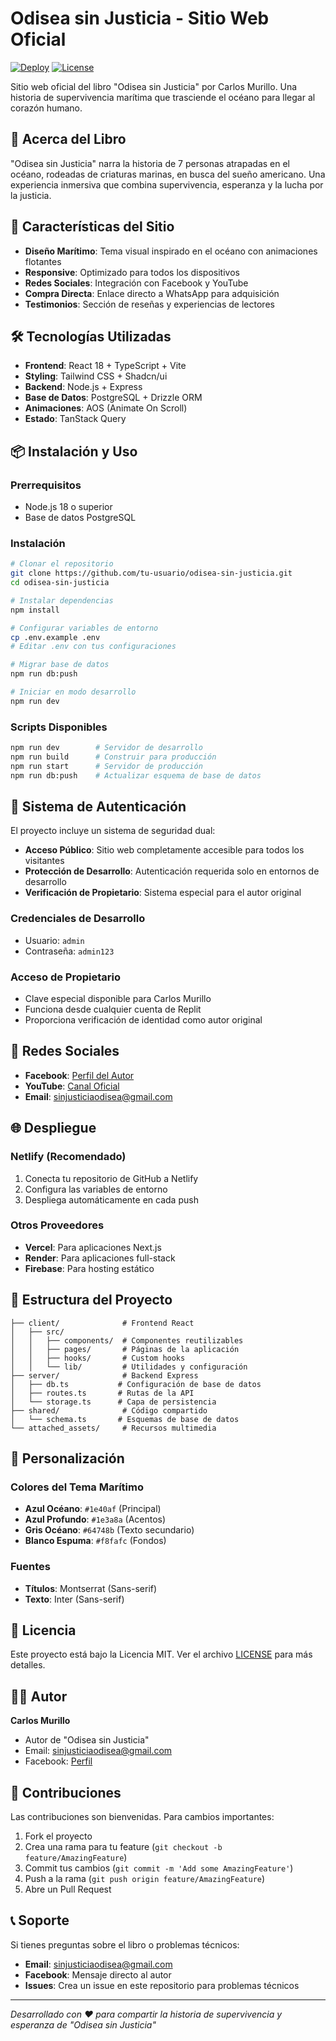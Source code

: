 # Odisea sin Justicia - Sitio Web Oficial

[![Deploy](https://img.shields.io/badge/Deploy-Live-brightgreen)](https://odisea-sin-justicia.netlify.app)
[![License](https://img.shields.io/badge/License-MIT-blue.svg)](LICENSE)

Sitio web oficial del libro "Odisea sin Justicia" por Carlos Murillo. Una historia de supervivencia marítima que trasciende el océano para llegar al corazón humano.

## 🌊 Acerca del Libro

"Odisea sin Justicia" narra la historia de 7 personas atrapadas en el océano, rodeadas de criaturas marinas, en busca del sueño americano. Una experiencia inmersiva que combina supervivencia, esperanza y la lucha por la justicia.

## 🚀 Características del Sitio

- **Diseño Marítimo**: Tema visual inspirado en el océano con animaciones flotantes
- **Responsive**: Optimizado para todos los dispositivos
- **Redes Sociales**: Integración con Facebook y YouTube
- **Compra Directa**: Enlace directo a WhatsApp para adquisición
- **Testimonios**: Sección de reseñas y experiencias de lectores

## 🛠️ Tecnologías Utilizadas

- **Frontend**: React 18 + TypeScript + Vite
- **Styling**: Tailwind CSS + Shadcn/ui
- **Backend**: Node.js + Express
- **Base de Datos**: PostgreSQL + Drizzle ORM
- **Animaciones**: AOS (Animate On Scroll)
- **Estado**: TanStack Query

## 📦 Instalación y Uso

### Prerrequisitos
- Node.js 18 o superior
- Base de datos PostgreSQL

### Instalación
```bash
# Clonar el repositorio
git clone https://github.com/tu-usuario/odisea-sin-justicia.git
cd odisea-sin-justicia

# Instalar dependencias
npm install

# Configurar variables de entorno
cp .env.example .env
# Editar .env con tus configuraciones

# Migrar base de datos
npm run db:push

# Iniciar en modo desarrollo
npm run dev
```

### Scripts Disponibles
```bash
npm run dev        # Servidor de desarrollo
npm run build      # Construir para producción
npm run start      # Servidor de producción
npm run db:push    # Actualizar esquema de base de datos
```

## 🔐 Sistema de Autenticación

El proyecto incluye un sistema de seguridad dual:

- **Acceso Público**: Sitio web completamente accesible para todos los visitantes
- **Protección de Desarrollo**: Autenticación requerida solo en entornos de desarrollo
- **Verificación de Propietario**: Sistema especial para el autor original

### Credenciales de Desarrollo
- Usuario: `admin`
- Contraseña: `admin123`

### Acceso de Propietario
- Clave especial disponible para Carlos Murillo
- Funciona desde cualquier cuenta de Replit
- Proporciona verificación de identidad como autor original

## 📱 Redes Sociales

- **Facebook**: [Perfil del Autor](https://www.facebook.com/profile.php?id=100000037946512)
- **YouTube**: [Canal Oficial](https://www.youtube.com/@odiseasinjusticiamurillo3718)
- **Email**: sinjusticiaodisea@gmail.com

## 🌐 Despliegue

### Netlify (Recomendado)
1. Conecta tu repositorio de GitHub a Netlify
2. Configura las variables de entorno
3. Despliega automáticamente en cada push

### Otros Proveedores
- **Vercel**: Para aplicaciones Next.js
- **Render**: Para aplicaciones full-stack
- **Firebase**: Para hosting estático

## 📂 Estructura del Proyecto

```
├── client/              # Frontend React
│   ├── src/
│   │   ├── components/  # Componentes reutilizables
│   │   ├── pages/       # Páginas de la aplicación
│   │   ├── hooks/       # Custom hooks
│   │   └── lib/         # Utilidades y configuración
├── server/              # Backend Express
│   ├── db.ts           # Configuración de base de datos
│   ├── routes.ts       # Rutas de la API
│   └── storage.ts      # Capa de persistencia
├── shared/              # Código compartido
│   └── schema.ts       # Esquemas de base de datos
└── attached_assets/     # Recursos multimedia
```

## 🎨 Personalización

### Colores del Tema Marítimo
- **Azul Océano**: `#1e40af` (Principal)
- **Azul Profundo**: `#1e3a8a` (Acentos)
- **Gris Océano**: `#64748b` (Texto secundario)
- **Blanco Espuma**: `#f8fafc` (Fondos)

### Fuentes
- **Títulos**: Montserrat (Sans-serif)
- **Texto**: Inter (Sans-serif)

## 📄 Licencia

Este proyecto está bajo la Licencia MIT. Ver el archivo [LICENSE](LICENSE) para más detalles.

## 👨‍💼 Autor

**Carlos Murillo**
- Autor de "Odisea sin Justicia"
- Email: sinjusticiaodisea@gmail.com
- Facebook: [Perfil](https://www.facebook.com/profile.php?id=100000037946512)

## 🤝 Contribuciones

Las contribuciones son bienvenidas. Para cambios importantes:

1. Fork el proyecto
2. Crea una rama para tu feature (`git checkout -b feature/AmazingFeature`)
3. Commit tus cambios (`git commit -m 'Add some AmazingFeature'`)
4. Push a la rama (`git push origin feature/AmazingFeature`)
5. Abre un Pull Request

## 📞 Soporte

Si tienes preguntas sobre el libro o problemas técnicos:

- **Email**: sinjusticiaodisea@gmail.com
- **Facebook**: Mensaje directo al autor
- **Issues**: Crea un issue en este repositorio para problemas técnicos

---

*Desarrollado con ❤️ para compartir la historia de supervivencia y esperanza de "Odisea sin Justicia"*